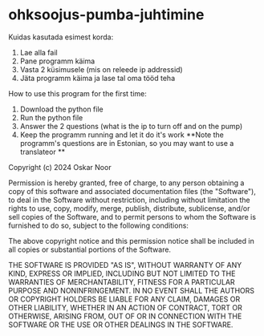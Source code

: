 # ohksoojus-pumba-juhtimine

Kuidas kasutada esimest korda:
1. Lae alla fail
2. Pane programm käima
3. Vasta 2 küsimusele (mis on releede ip addressid)
4. Jäta programm käima ja lase tal oma tööd teha



How to use this program for the first time:
1. Download the python file
2. Run the python file
3. Answer the 2 questions (what is the ip to turn off and on the pump)
4. Keep the programm running and let it do it's work
   **Note the programm's questions are in Estonian, so you may want to use a translateor **







Copyright (c) 2024 Oskar Noor

Permission is hereby granted, free of charge, to any person obtaining a copy
of this software and associated documentation files (the "Software"), to deal
in the Software without restriction, including without limitation the rights
to use, copy, modify, merge, publish, distribute, sublicense, and/or sell
copies of the Software, and to permit persons to whom the Software is
furnished to do so, subject to the following conditions:

The above copyright notice and this permission notice shall be included in all
copies or substantial portions of the Software.

THE SOFTWARE IS PROVIDED "AS IS", WITHOUT WARRANTY OF ANY KIND, EXPRESS OR
IMPLIED, INCLUDING BUT NOT LIMITED TO THE WARRANTIES OF MERCHANTABILITY,
FITNESS FOR A PARTICULAR PURPOSE AND NONINFRINGEMENT. IN NO EVENT SHALL THE
AUTHORS OR COPYRIGHT HOLDERS BE LIABLE FOR ANY CLAIM, DAMAGES OR OTHER
LIABILITY, WHETHER IN AN ACTION OF CONTRACT, TORT OR OTHERWISE, ARISING FROM,
OUT OF OR IN CONNECTION WITH THE SOFTWARE OR THE USE OR OTHER DEALINGS IN THE
SOFTWARE.
